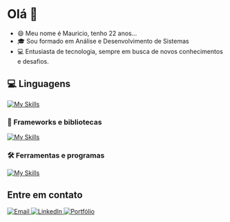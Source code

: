 # Olá 👋

- 😄 Meu nome é Mauricio, tenho 22 anos...
- 🎓 Sou formado em Análise e Desenvolvimento de Sistemas
- 💻 Entusiasta de tecnologia, sempre em busca de novos conhecimentos e desafios.

## 💻 Linguagens
[![My Skills](https://skillicons.dev/icons?i=html,css,js,php,mysql)](https://skillicons.dev)

### 🚀 Frameworks e bibliotecas
[![My Skills](https://skillicons.dev/icons?i=laravel,tailwind,bootstrap)](https://skillicons.dev)

### 🛠️ Ferramentas e programas
[![My Skills](https://skillicons.dev/icons?i=git,github,figma,vscode,ps)](https://skillicons.dev)

## Entre em contato

<p align="left">
  <a href="mailto:mauricioquideroli@hotmail.com" title="Email">
    <img src="https://img.shields.io/static/v1?label=Email&message=mauricioquideroli@hotmail.com&color=ffffff&style=for-the-badge" alt="Email" />
  </a>
  <a href="https://www.linkedin.com/in/mauricio-quideroli-3b3229295/" title="LinkedIn" target="_blank">
    <img src="https://img.shields.io/static/v1?label=LinkedIn&message=Mauricio%20Quideroli&color=0A66C2&style=for-the-badge" alt="LinkedIn" />
  </a>
  <a href="https://mauriciocastaldelli.vercel.app/index.html" title="Portfólio" target="_blank">
    <img src="https://img.shields.io/static/v1?label=Portf%C3%B3lio&message=Abrir&color=0A66C2&style=for-the-badge" alt="Portfólio" />
  </a>
</p>

